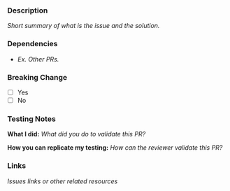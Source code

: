 ### Description

_Short summary of what is the issue and the solution._

### Dependencies

- _Ex. Other PRs._

### Breaking Change

- [ ] Yes
- [ ] No

### Testing Notes

**What I did:**
_What did you do to validate this PR?_

**How you can replicate my testing:**
_How can the reviewer validate this PR?_

### **Links**

_Issues links or other related resources_
